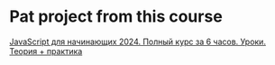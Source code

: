 # Pat project from this course

[JavaScript для начинающих 2024. Полный курс за 6 часов. Уроки. Теория + практика](https://www.youtube.com/watch?v=maPRR_jjyOE)